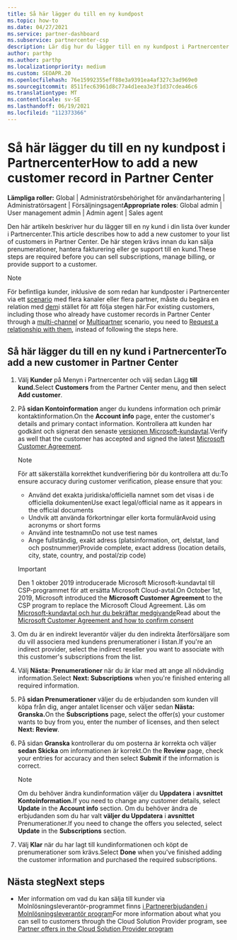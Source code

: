 ```yaml
---
title: Så här lägger du till en ny kundpost
ms.topic: how-to
ms.date: 04/27/2021
ms.service: partner-dashboard
ms.subservice: partnercenter-csp
description: Lär dig hur du lägger till en ny kundpost i Partnercenter. Sedan kan du sälja kundprenumerationer, hantera fakturering eller tillhandahålla kundsupport.
author: parthp
ms.author: parthp
ms.localizationpriority: medium
ms.custom: SEOAPR.20
ms.openlocfilehash: 76e15992355eff88e3a9391ea4af327c3ad969e0
ms.sourcegitcommit: 8511fec63961d8c77a4d1eea3e3f1d37cdea46c6
ms.translationtype: MT
ms.contentlocale: sv-SE
ms.lasthandoff: 06/19/2021
ms.locfileid: "112373366"
---
```

# <a name="how-to-add-a-new-customer-record-in-partner-center"></a><span data-ttu-id="958c4-104">Så här lägger du till en ny kundpost i Partnercenter</span><span class="sxs-lookup"><span data-stu-id="958c4-104">How to add a new customer record in Partner Center</span></span>

<span data-ttu-id="958c4-105">**Lämpliga roller:** Global | Administratörsbehörighet för användarhantering | Administratörsagent | Försäljningsagent</span><span class="sxs-lookup"><span data-stu-id="958c4-105">**Appropriate roles**: Global admin | User management admin | Admin agent | Sales agent</span></span>

<span data-ttu-id="958c4-106">Den här artikeln beskriver hur du lägger till en ny kund i din lista över kunder i Partnercenter.</span><span class="sxs-lookup"><span data-stu-id="958c4-106">This article describes how to add a new customer to your list of customers in Partner Center.</span></span> <span data-ttu-id="958c4-107">De här stegen krävs innan du kan sälja prenumerationer, hantera fakturering eller ge support till en kund.</span><span class="sxs-lookup"><span data-stu-id="958c4-107">These steps are required before you can sell subscriptions, manage billing, or provide support to a customer.</span></span>

>[!NOTE]
><span data-ttu-id="958c4-108">För befintliga kunder, inklusive de som redan har [](multichannel.md) kundposter i Partnercenter via ett [scenario](multipartner.md) med flera kanaler eller flera partner, måste du begära en relation med [dem](request-a-relationship-with-a-customer.md)i stället för att följa stegen här.</span><span class="sxs-lookup"><span data-stu-id="958c4-108">For existing customers, including those who already have customer records in Partner Center through a [multi-channel](multichannel.md) or [Multipartner](multipartner.md) scenario, you need to [Request a relationship with them](request-a-relationship-with-a-customer.md), instead of following the steps here.</span></span>

## <a name="to-add-a-new-customer-in-partner-center"></a><span data-ttu-id="958c4-109">Så här lägger du till en ny kund i Partnercenter</span><span class="sxs-lookup"><span data-stu-id="958c4-109">To add a new customer in Partner Center</span></span>

1. <span data-ttu-id="958c4-110">Välj **Kunder** på Menyn i Partnercenter och välj sedan Lägg **till kund.**</span><span class="sxs-lookup"><span data-stu-id="958c4-110">Select **Customers** from the Partner Center menu, and then select **Add customer**.</span></span>

2. <span data-ttu-id="958c4-111">På **sidan Kontoinformation** anger du kundens information och primär kontaktinformation.</span><span class="sxs-lookup"><span data-stu-id="958c4-111">On the **Account info** page, enter the customer's details and primary contact information.</span></span> <span data-ttu-id="958c4-112">Kontrollera att kunden har godkänt och signerat den senaste [versionen Microsoft-kundavtal](agreements.md).</span><span class="sxs-lookup"><span data-stu-id="958c4-112">Verify as well that the customer has accepted and signed the latest [Microsoft Customer Agreement](agreements.md).</span></span>

   >[!NOTE]
   >
   ><span data-ttu-id="958c4-113">För att säkerställa korrekthet kundverifiering bör du kontrollera att du:</span><span class="sxs-lookup"><span data-stu-id="958c4-113">To ensure accuracy during customer verification, please ensure that you:</span></span>
   >
   >- <span data-ttu-id="958c4-114">Använd det exakta juridiska/officiella namnet som det visas i de officiella dokumenten</span><span class="sxs-lookup"><span data-stu-id="958c4-114">Use exact legal/official name as it appears in the official documents</span></span>
   >- <span data-ttu-id="958c4-115">Undvik att använda förkortningar eller korta formulär</span><span class="sxs-lookup"><span data-stu-id="958c4-115">Avoid using acronyms or short forms</span></span>
   >- <span data-ttu-id="958c4-116">Använd inte testnamn</span><span class="sxs-lookup"><span data-stu-id="958c4-116">Do not use test names</span></span>
   >- <span data-ttu-id="958c4-117">Ange fullständig, exakt adress (platsinformation, ort, delstat, land och postnummer)</span><span class="sxs-lookup"><span data-stu-id="958c4-117">Provide complete, exact address (location details, city, state, country, and postal/zip code)</span></span>

   >[!IMPORTANT]
   > <span data-ttu-id="958c4-118">Den 1 oktober 2019 introducerade  Microsoft Microsoft-kundavtal till CSP-programmet för att ersätta Microsoft Cloud-avtal.</span><span class="sxs-lookup"><span data-stu-id="958c4-118">On October 1st, 2019, Microsoft introduced the **Microsoft Customer Agreement** to the CSP program to replace the Microsoft Cloud Agreement.</span></span> <span data-ttu-id="958c4-119">Läs om [Microsoft-kundavtal och hur du bekräftar medgivande](confirm-customer-agreement.md)</span><span class="sxs-lookup"><span data-stu-id="958c4-119">Read about the [Microsoft Customer Agreement and how to confirm consent](confirm-customer-agreement.md)</span></span>
  
3. <span data-ttu-id="958c4-120">Om du är en indirekt leverantör väljer du den indirekta återförsäljare som du vill associera med kundens prenumerationer i listan.</span><span class="sxs-lookup"><span data-stu-id="958c4-120">If you're an indirect provider, select the indirect reseller you want to associate with this customer's subscriptions from the list.</span></span>

4. <span data-ttu-id="958c4-121">Välj **Nästa: Prenumerationer** när du är klar med att ange all nödvändig information.</span><span class="sxs-lookup"><span data-stu-id="958c4-121">Select **Next: Subscriptions** when you're finished entering all required information.</span></span>

5. <span data-ttu-id="958c4-122">På **sidan Prenumerationer** väljer du de erbjudanden som kunden vill köpa från dig, anger antalet licenser och väljer sedan **Nästa: Granska.**</span><span class="sxs-lookup"><span data-stu-id="958c4-122">On the **Subscriptions** page, select the offer(s) your customer wants to buy from you, enter the number of licenses, and then select **Next: Review**.</span></span>

6. <span data-ttu-id="958c4-123">På sidan **Granska** kontrollerar du om posterna är korrekta och väljer **sedan Skicka** om informationen är korrekt.</span><span class="sxs-lookup"><span data-stu-id="958c4-123">On the **Review** page, check your entries for accuracy and then select **Submit** if the information is correct.</span></span>

   >[!NOTE]
   ><span data-ttu-id="958c4-124">Om du behöver ändra kundinformation väljer du **Uppdatera** i **avsnittet Kontoinformation.**</span><span class="sxs-lookup"><span data-stu-id="958c4-124">If you need to change any customer details, select **Update** in the **Account info** section.</span></span> <span data-ttu-id="958c4-125">Om du behöver ändra de erbjudanden som du har valt **väljer du Uppdatera** i **avsnittet** Prenumerationer.</span><span class="sxs-lookup"><span data-stu-id="958c4-125">If you need to change the offers you selected, select **Update** in the **Subscriptions** section.</span></span>

7. <span data-ttu-id="958c4-126">Välj **Klar** när du har lagt till kundinformationen och köpt de prenumerationer som krävs.</span><span class="sxs-lookup"><span data-stu-id="958c4-126">Select **Done** when you've finished adding the customer information and purchased the required subscriptions.</span></span>

## <a name="next-steps"></a><span data-ttu-id="958c4-127">Nästa steg</span><span class="sxs-lookup"><span data-stu-id="958c4-127">Next steps</span></span>

- <span data-ttu-id="958c4-128">Mer information om vad du kan sälja till kunder via Molnlösningsleverantör-programmet finns [i Partnererbjudanden i Molnlösningsleverantör program](csp-offers.md)</span><span class="sxs-lookup"><span data-stu-id="958c4-128">For more information about what you can sell to customers through the Cloud Solution Provider program, see [Partner offers in the Cloud Solution Provider program](csp-offers.md)</span></span>

